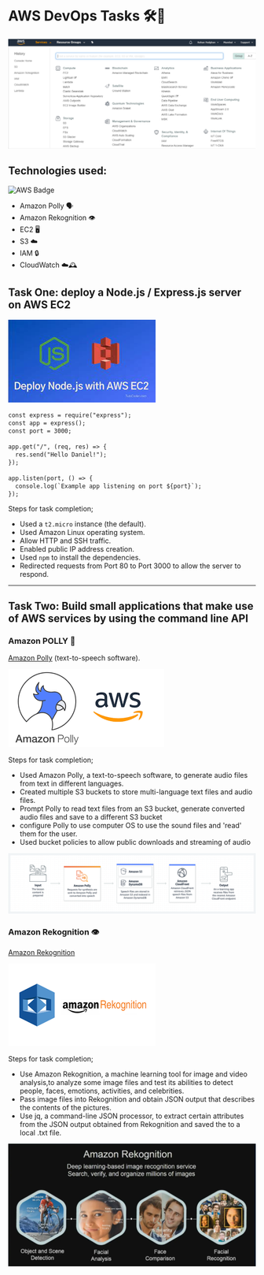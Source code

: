 # AWS DevOps Tasks  🛠️🚀
![AWS Logo](images/aws.png)

## Technologies used:
![AWS Badge](https://img.shields.io/badge/Amazon_AWS-FF9900?style=for-the-badge&logo=amazonaws&logoColor=white)

- Amazon Polly 🗣️
- Amazon Rekognition 👁️
- EC2 🖥️
- S3 ☁️
- IAM 🔒
- CloudWatch ☁️🕰️


## Task One: deploy a Node.js / Express.js server on AWS EC2

![Node.js Express](images/NODE-EXP.jpeg)

```node
const express = require("express");
const app = express();
const port = 3000;

app.get("/", (req, res) => {
  res.send("Hello Daniel!");
});

app.listen(port, () => {
  console.log(`Example app listening on port ${port}`);
});
```

Steps for task completion;

- Used a `t2.micro` instance (the default).
- Used Amazon Linux operating system.
- Allow HTTP and SSH traffic.
- Enabled public IP address creation.
- Used `npm` to install the dependencies.
- Redirected requests from Port 80 to Port 3000 to allow the server to respond.

---

## Task Two: Build small applications that make use of AWS services by using the command line API

### Amazon POLLY 🦜

[Amazon Polly](https://aws.amazon.com/polly/) (text-to-speech software).

![](images/POLLY-LOGO.png)

Steps for task completion;

- Used Amazon Polly, a text-to-speech software, to generate audio files from text in different languages.
- Created multiple S3 buckets to store multi-language text files and audio files.
- Prompt Polly to read text files from an S3 bucket, generate converted audio files and save to a different S3 bucket
- configure Polly to use computer OS to use the sound files and 'read' them for the user.
- Used bucket policies to allow public downloads and streaming of audio

![](images/POLLY.png)

### Amazon Rekognition 👁️

[Amazon Rekognition](https://aws.amazon.com/rekognition/)

![](images/REKOG-LOGO.png)

Steps for task completion;

- Use Amazon Rekognition, a machine learning tool for image and video analysis,to analyze some image files and test its abilities to detect people, faces, emotions, activities, and celebrities. 
- Pass image files into Rekognition and obtain JSON output that describes the contents of the pictures.
- Use jq, a command-line JSON processor, to extract certain attributes from the JSON output obtained from Rekognition and saved the to a local .txt file.

![](images/REKOG.webp)





